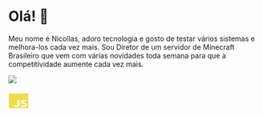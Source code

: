 # Olá! 👋

Meu nome é Nicollas, adoro tecnologia e gosto de testar vários sistemas e melhora-los cada vez mais. Sou Diretor de um servidor de Minecraft Brasileiro que vem com várias novidades toda semana para que a competitividade aumente cada vez mais.
<div>
  <a href="https://github.com/DevNicollas">
  <img height="180em" src="https://github-readme-stats.vercel.app/api?username=DevNicollas&show_icons=true&theme=dark&include_all_commits=true&count_private=true"/>
  
<div style="display: inline_block"><br>
  <img align="center" alt="Nicollas-Js" height="30" width="40" src="https://raw.githubusercontent.com/devicons/devicon/master/icons/javascript/javascript-plain.svg">
</div>
